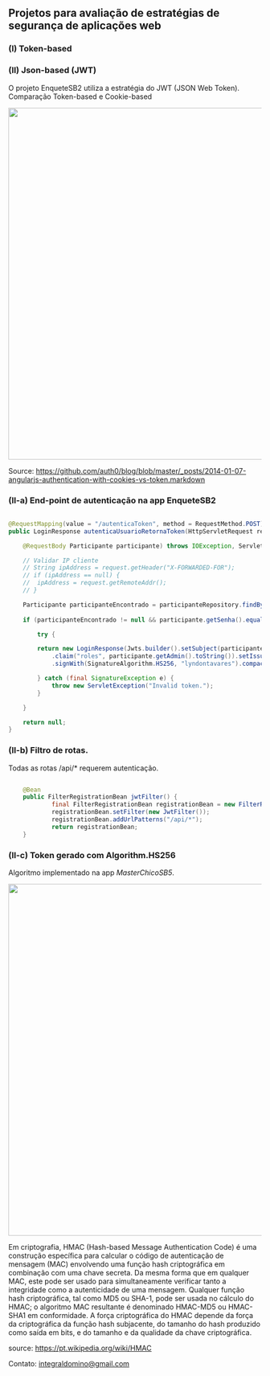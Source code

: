 ﻿## Projetos para avaliação de estratégias de segurança de aplicações web

### (I) Token-based 

### (II) Json-based (JWT)

O projeto EnqueteSB2 utiliza a estratégia do JWT (JSON Web Token). Comparação Token-based e Cookie-based

<p align="center">
<img src="https://camo.githubusercontent.com/7a5f442d1c4a49fb1e0a97625be8694aad2026b5/68747470733a2f2f646c2e64726f70626f7875736572636f6e74656e742e636f6d2f752f32313636353130352f636f6f6b69652d746f6b656e2d617574682e706e67" width="700">
</p>

Source: https://github.com/auth0/blog/blob/master/_posts/2014-01-07-angularjs-authentication-with-cookies-vs-token.markdown

### (II-a) End-point de autenticação na app EnqueteSB2

```java

@RequestMapping(value = "/autenticaToken", method = RequestMethod.POST)
public LoginResponse autenticaUsuarioRetornaToken(HttpServletRequest request,

	@RequestBody Participante participante) throws IOException, ServletException {

	// Validar IP cliente
	// String ipAddress = request.getHeader("X-FORWARDED-FOR");
	// if (ipAddress == null) {
	// 	ipAddress = request.getRemoteAddr();
	// }

	Participante participanteEncontrado = participanteRepository.findByNomeIgnoreCase(participante.getNome());
		
	if (participanteEncontrado != null && participante.getSenha().equals(participanteEncontrado.getSenha())) {

		try {

		return new LoginResponse(Jwts.builder().setSubject(participante.getNome())
			.claim("roles", participante.getAdmin().toString()).setIssuedAt(new Date())
			.signWith(SignatureAlgorithm.HS256, "lyndontavares").compact());

		} catch (final SignatureException e) {
			throw new ServletException("Invalid token.");
		}

	}

	return null;
}

```
### (II-b) Filtro de rotas.

Todas as rotas /api/* requerem autenticação.

```java

	@Bean
	public FilterRegistrationBean jwtFilter() {
        	final FilterRegistrationBean registrationBean = new FilterRegistrationBean();
        	registrationBean.setFilter(new JwtFilter());
        	registrationBean.addUrlPatterns("/api/*");
        	return registrationBean;
	}

```

### (II-c) Token gerado com Algorithm.HS256

Algoritmo implementado na app *MasterChicoSB5*.

<p align="center">
<img src="https://github.com/lyndontavares/spring-angularjs-datapar/blob/master/spring-security/wiki/insomnia.png" width="700">
</p>

Em criptografia, HMAC (Hash-based Message Authentication Code) é uma construção específica para calcular o código de autenticação de mensagem (MAC) envolvendo uma função hash criptográfica em combinação com uma chave secreta. Da mesma forma que em qualquer MAC, este pode ser usado para simultaneamente verificar tanto a integridade como a autenticidade de uma mensagem. Qualquer função hash criptográfica, tal como MD5 ou SHA-1, pode ser usada no cálculo do HMAC; o algoritmo MAC resultante é denominado HMAC-MD5 ou HMAC-SHA1 em conformidade. A força criptográfica do HMAC depende da força da criptográfica da função hash subjacente, do tamanho do hash produzido como saída em bits, e do tamanho e da qualidade da chave criptográfica.

source: https://pt.wikipedia.org/wiki/HMAC

Contato: integraldomino@gmail.com
